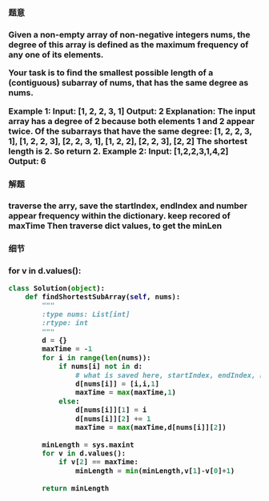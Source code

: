 


<h3>题意<h3>
<p>
Given a non-empty array of non-negative integers nums, the degree of this array is defined as the maximum frequency of any one of its elements.

Your task is to find the smallest possible length of a (contiguous) subarray of nums, that has the same degree as nums.

Example 1:
Input: [1, 2, 2, 3, 1]
Output: 2
Explanation: 
The input array has a degree of 2 because both elements 1 and 2 appear twice.
Of the subarrays that have the same degree:
[1, 2, 2, 3, 1], [1, 2, 2, 3], [2, 2, 3, 1], [1, 2, 2], [2, 2, 3], [2, 2]
The shortest length is 2. So return 2.
Example 2:
Input: [1,2,2,3,1,4,2]
Output: 6

<p>




<h3>解题<h3>
<p>
traverse the arry, save the startIndex, endIndex and number appear frequency within the dictionary.
keep recored of maxTime
Then traverse dict values, to get the minLen
<p>


<h3>细节<h3>
<p>
for v in d.values():
<p>



```python
class Solution(object):
    def findShortestSubArray(self, nums):
        """
        :type nums: List[int]
        :rtype: int
        """
        d = {}
        maxTime = -1
        for i in range(len(nums)):
            if nums[i] not in d:
                # what is saved here, startIndex, endIndex, number appear frequency
                d[nums[i]] = [i,i,1]
                maxTime = max(maxTime,1)
            else:
                d[nums[i]][1] = i
                d[nums[i]][2] += 1
                maxTime = max(maxTime,d[nums[i]][2])
        
        minLength = sys.maxint
        for v in d.values():
            if v[2] == maxTime:
                minLength = min(minLength,v[1]-v[0]+1)
        
        return minLength
                    

```
